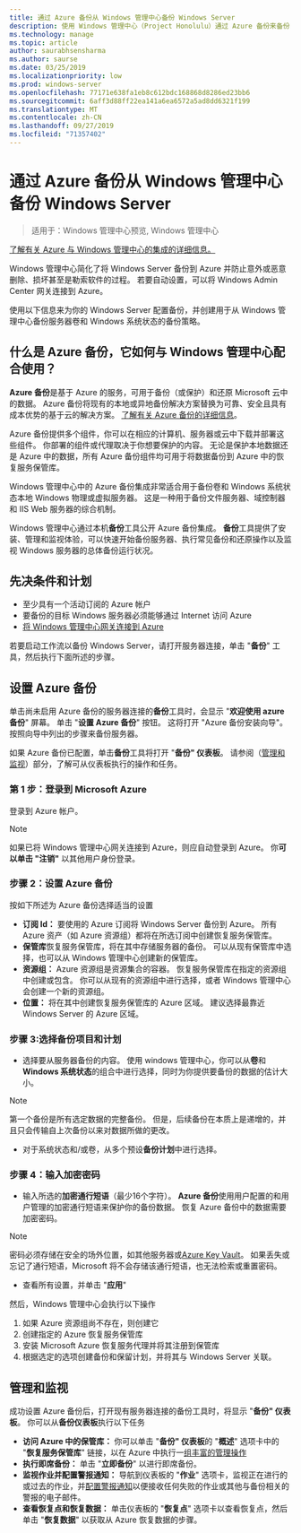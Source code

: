 ```yaml
---
title: 通过 Azure 备份从 Windows 管理中心备份 Windows Server
description: 使用 Windows 管理中心（Project Honolulu）通过 Azure 备份来备份 Windows Server
ms.technology: manage
ms.topic: article
author: saurabhsensharma
ms.author: saurse
ms.date: 03/25/2019
ms.localizationpriority: low
ms.prod: windows-server
ms.openlocfilehash: 77171e638fa1eb8c612bdc168868d8286ed23bb6
ms.sourcegitcommit: 6aff3d88ff22ea141a6ea6572a5ad8dd6321f199
ms.translationtype: MT
ms.contentlocale: zh-CN
ms.lasthandoff: 09/27/2019
ms.locfileid: "71357402"
---
```

# <a name="backup-your-windows-servers-from-windows-admin-center-with-azure-backup"></a>通过 Azure 备份从 Windows 管理中心备份 Windows Server

>适用于：Windows 管理中心预览, Windows 管理中心

[了解有关 Azure 与 Windows 管理中心的集成的详细信息。](../plan/azure-integration-options.md)

Windows 管理中心简化了将 Windows Server 备份到 Azure 并防止意外或恶意删除、损坏甚至是勒索软件的过程。 若要自动设置，可以将 Windows Admin Center 网关连接到 Azure。

使用以下信息来为你的 Windows Server 配置备份，并创建用于从 Windows 管理中心备份服务器卷和 Windows 系统状态的备份策略。

## <a name="what-is-azure-backup-and-how-does-it-work-with-windows-admin-center"></a>什么是 Azure 备份，它如何与 Windows 管理中心配合使用？ 

**Azure 备份**是基于 Azure 的服务，可用于备份（或保护）和还原 Microsoft 云中的数据。 Azure 备份将现有的本地或异地备份解决方案替换为可靠、安全且具有成本优势的基于云的解决方案。
[了解有关 Azure 备份的详细信息](https://docs.microsoft.com/azure/backup/backup-overview)。

Azure 备份提供多个组件，你可以在相应的计算机、服务器或云中下载并部署这些组件。 你部署的组件或代理取决于你想要保护的内容。 无论是保护本地数据还是 Azure 中的数据，所有 Azure 备份组件均可用于将数据备份到 Azure 中的恢复服务保管库。

Windows 管理中心中的 Azure 备份集成非常适合用于备份卷和 Windows 系统状态本地 Windows 物理或虚拟服务器。 这是一种用于备份文件服务器、域控制器和 IIS Web 服务器的综合机制。

Windows 管理中心通过本机**备份**工具公开 Azure 备份集成。 **备份**工具提供了安装、管理和监视体验，可以快速开始备份服务器、执行常见备份和还原操作以及监视 Windows 服务器的总体备份运行状况。

## <a name="prerequisites-and-planning"></a>先决条件和计划

- 至少具有一个活动订阅的 Azure 帐户
- 要备份的目标 Windows 服务器必须能够通过 Internet 访问 Azure
- [将 Windows 管理中心网关连接到 Azure](azure-integration.md)

若要启动工作流以备份 Windows Server，请打开服务器连接，单击 "**备份**" 工具，然后执行下面所述的步骤。

## <a name="setup-azure-backup"></a>设置 Azure 备份
单击尚未启用 Azure 备份的服务器连接的**备份**工具时，会显示 "**欢迎使用 azure 备份**" 屏幕。 单击 "**设置 Azure 备份**" 按钮。 这将打开 "Azure 备份安装向导"。 按照向导中列出的步骤来备份服务器。

如果 Azure 备份已配置，单击**备份**工具将打开 "**备份" 仪表板**。 请参阅（[管理和监视](#management-and-monitoring)）部分，了解可从仪表板执行的操作和任务。

### <a name="step-1-login-to-microsoft-azure"></a>第 1 步：登录到 Microsoft Azure
登录到 Azure 帐户。 

> [!NOTE]
> 如果已将 Windows 管理中心网关连接到 Azure，则应自动登录到 Azure。 你**可以单击 "注销"** 以其他用户身份登录。

### <a name="step-2-set-up-azure-backup"></a>步骤 2：设置 Azure 备份
按如下所述为 Azure 备份选择适当的设置

 - **订阅 Id：** 要使用的 Azure 订阅将 Windows Server 备份到 Azure。 所有 Azure 资产（如 Azure 资源组）都将在所选订阅中创建恢复服务保管库。
 - **保管库**恢复服务保管库，将在其中存储服务器的备份。 可以从现有保管库中选择，也可以从 Windows 管理中心创建新的保管库。  
 - **资源组：** Azure 资源组是资源集合的容器。 恢复服务保管库在指定的资源组中创建或包含。 你可以从现有的资源组中进行选择，或者 Windows 管理中心会创建一个新的资源组。
 - **位置：** 将在其中创建恢复服务保管库的 Azure 区域。 建议选择最靠近 Windows Server 的 Azure 区域。

### <a name="step-3-select-backup-items-and-schedule"></a>步骤 3:选择备份项目和计划

- 选择要从服务器备份的内容。 使用 windows 管理中心，你可以从**卷**和**Windows 系统状态**的组合中进行选择，同时为你提供要备份的数据的估计大小。

> [!NOTE]
> 第一个备份是所有选定数据的完整备份。 但是，后续备份在本质上是递增的，并且只会传输自上次备份以来对数据所做的更改。

- 对于系统状态和/或卷，从多个预设**备份计划**中进行选择。

### <a name="step-4-enter-encryption-passphrase"></a>步骤 4：输入加密密码

- 输入所选的**加密通行短语**（最少16个字符）。  **Azure 备份**使用用户配置的和用户管理的加密通行短语来保护你的备份数据。 恢复 Azure 备份中的数据需要加密密码。

> [!NOTE]
> 密码必须存储在安全的场外位置，如其他服务器或[Azure Key Vault](https://docs.microsoft.com/azure/key-vault/quick-create-portal)。 如果丢失或忘记了通行短语，Microsoft 将不会存储该通行短语，也无法检索或重置密码。

- 查看所有设置，并单击 "**应用**"

然后，Windows 管理中心会执行以下操作

1. 如果 Azure 资源组尚不存在，则创建它
2. 创建指定的 Azure 恢复服务保管库
3. 安装 Microsoft Azure 恢复服务代理并将其注册到保管库
4. 根据选定的选项创建备份和保留计划，并将其与 Windows Server 关联。

## <a name="management-and-monitoring"></a>管理和监视

成功设置 Azure 备份后，打开现有服务器连接的备份工具时，将显示 "**备份" 仪表板**。 你可以从**备份仪表板**执行以下任务

- **访问 Azure 中的保管库：** 你可以单击 "**备份" 仪表板**的 "**概述**" 选项卡中的 "**恢复服务保管库**" 链接，以在 Azure 中执行一[组丰富的管理操作](https://docs.microsoft.com/azure/backup/backup-azure-manage-windows-server)
- **执行即席备份：** 单击 "**立即备份**" 以进行即席备份。 
- **监视作业并配置警报通知：** 导航到仪表板的 "**作业**" 选项卡，监视正在进行的或过去的作业，并[配置警报通知](https://docs.microsoft.com/azure/backup/backup-azure-manage-windows-server#configuring-notifications-for-alerts)以便接收任何失败的作业或其他与备份相关的警报的电子邮件。
- **查看恢复点和恢复数据：** 单击仪表板的 "**恢复点**" 选项卡以查看恢复点，然后单击 "**恢复数据**" 以获取从 Azure 恢复数据的步骤。